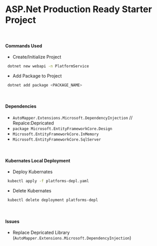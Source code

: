 # ASP.Net Production Ready Starter Project

</br>

#### Commands Used

- Create/Initialize Project

```sh
 dotnet new webapi -n PlatformService
```

- Add Package to Project

```sh
 dotnet add package <PACKAGE_NAME>
```

</br>

#### Dependencies

- `AutoMapper.Extensions.Microsoft.DependencyInjection` // Repalce:Depricated
- `package Microsoft.EntityFrameworkCore.Design`
- `Microsoft.EntityFrameworkCore.InMemory`
- `Microsoft.EntityFrameworkCore.SqlServer`

</br>

#### Kubernates Local Deployment

- Deploy Kubernates

```sh
 kubectl apply -f platforms-depl.yaml
```

- Delete Kubernates

```sh
 kubectl delete deployment platforms-depl
```

</br>

#### Issues

- Replace Depricated Library (`AutoMapper.Extensions.Microsoft.DependencyInjection`)
